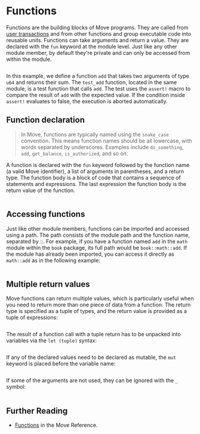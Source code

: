 # Functions

Functions are the building blocks of Move programs. They are called from
[user transactions](../concepts/what-is-a-transaction.md) and from other functions and group
executable code into reusable units. Functions can take arguments and return a value. They are
declared with the `fun` keyword at the module level. Just like any other module member, by default
they're private and can only be accessed from within the module.

```move file=packages/samples/sources/move-basics/function.move anchor=math

```

In this example, we define a function `add` that takes two arguments of type `u64` and returns their
sum. The `test_add` function, located in the same module, is a test function that calls `add`. The
test uses the `assert!` macro to compare the result of `add` with the expected value. If the
condition inside `assert!` evaluates to false, the execution is aborted automatically.

## Function declaration

> In Move, functions are typically named using the `snake_case` convention. This means function
> names should be all lowercase, with words separated by underscores. Examples include
> `do_something`, `add`, `get_balance`, `is_authorized`, and so on.

A function is declared with the `fun` keyword followed by the function name (a valid Move
identifier), a list of arguments in parentheses, and a return type. The function body is a block of
code that contains a sequence of statements and expressions. The last expression the function body
is the return value of the function.

```move file=packages/samples/sources/move-basics/function.move anchor=return_nothing

```

## Accessing functions

Just like other module members, functions can be imported and accessed using a path. The path
consists of the module path and the function name, separated by ::. For example, if you have a
function named `add` in the `math` module within the `book` package, its full path would be
`book::math::add`. If the module has already been imported, you can access it directly as
`math::add` as in the following example:

```move file=packages/samples/sources/move-basics/function_use.move anchor=use_math

```

## Multiple return values

Move functions can return multiple values, which is particularly useful when you need to return more
than one piece of data from a function. The return type is specified as a tuple of types, and the
return value is provided as a tuple of expressions:

```move file=packages/samples/sources/move-basics/function.move anchor=tuple_return

```

The result of a function call with a tuple return has to be unpacked into variables via the
`let (tuple)` syntax:

```move file=packages/samples/sources/move-basics/function.move anchor=tuple_return_imm

```

If any of the declared values need to be declared as mutable, the `mut` keyword is placed before the
variable name:

```move file=packages/samples/sources/move-basics/function.move anchor=tuple_return_mut

```

If some of the arguments are not used, they can be ignored with the `_` symbol:

```move file=packages/samples/sources/move-basics/function.move anchor=tuple_return_ignore

```

## Further Reading

- [Functions](/reference/functions.html) in the Move Reference.
